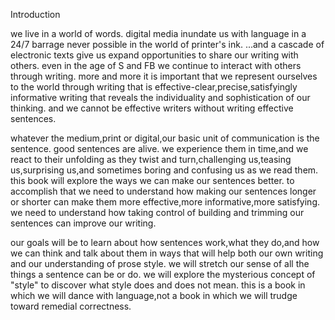 Introduction

we live in a world of words.
digital media inundate us with language in a 24/7 barrage never possible in the world of printer's ink.
...and a cascade of electronic texts give us expand opportunities to share our writing with others.
even in the age of S and FB we continue to interact with others through writing.
more and more it is important that we represent ourselves to the world through writing that is effective-clear,precise,satisfyingly informative writing that reveals the individuality and sophistication of our thinking.
and we cannot be effective writers without writing effective sentences.

whatever the medium,print or digital,our basic unit of communication is the sentence.
good sentences are alive.
we experience them in time,and we react to their unfolding as they twist and turn,challenging us,teasing us,surprising us,and sometimes boring and confusing us as we read them.
this book will explore the ways we can make our sentences better.
to accomplish that we need to understand how making our sentences longer or shorter can make them more effective,more informative,more satisfying.
we need to understand how taking control of building and trimming our sentences can improve our writing.

our goals will be to learn about how sentences work,what they do,and how we can think and talk about them in ways that will help both our own writing and our understanding of prose style.
we will stretch our sense of all the things a sentence can be or do.
we will explore the mysterious concept of "style" to discover what style does and does not mean.
this is a book in which we will dance with language,not a book in which we will trudge toward remedial correctness.

